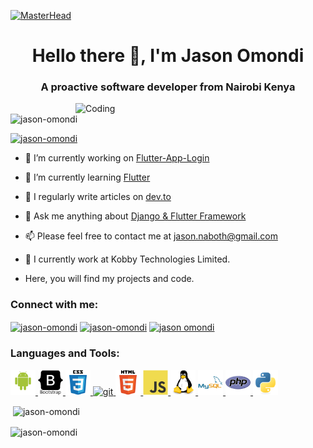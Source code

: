 [![MasterHead](https://gshock.casio.com/content/casio/locales/us/en/brands/gshock/products/collection/limited/_jcr_content/root/responsivegrid/container_copy_copy_/item_1657220189523_c.casiocoreimg.gif/1670625434357/gshock-universe-character-animation-site-banner-illustrationfade-bg-1920x612-%281%29.gif)](https://www.instagram.com/jason-omondi/)
<h1 align="center">Hello there 👋, I'm Jason Omondi</h1>
<h3 align="center">A proactive software developer from Nairobi Kenya</h3>
<img align="right" alt="Coding" width="400" src="https://camo.githubusercontent.com/cae12fddd9d6982901d82580bdf321d81fb299141098ca1c2d4891870827bf17/68747470733a2f2f6d69726f2e6d656469756d2e636f6d2f6d61782f313336302f302a37513379765349765f7430696f4a2d5a2e676966">

<p align="left"> <img src="https://komarev.com/ghpvc/?username=jason-omondi&label=Profile%20views&color=0e75b6&style=flat" alt="jason-omondi" /> </p>

<p align="left"> <a href="https://twitter.com/jason-omondi" target="blank"><img src="https://img.shields.io/twitter/follow/jason-omondi?logo=twitter&style=for-the-badge" alt="jason-omondi" /></a> </p>

- 🔭 I’m currently working on [Flutter-App-Login](https://github.com/Jason-Omondi/FlutterApp)

- 🌱 I’m currently learning [Flutter](https://www.php.net/docs.php)

- 📝 I regularly write articles on [dev.to](https://dev.to/jasonomondi)

- 💬 Ask me anything about [Django & Flutter Framework](https://www.djangoproject.com/)

- 📫 Please feel free to contact me at [jason.naboth@gmail.com](https://mail.google.com/) 

- 🌱 I currently work at Kobby Technologies Limited.

- Here, you will find my projects and code.


<h3 align="left">Connect with me:</h3>
<p align="left">
<a href="https://dev.to/jasonomondi" target="blank"><img align="center" src="https://raw.githubusercontent.com/rahuldkjain/github-profile-readme-generator/master/src/images/icons/Social/devto.svg" alt="jason-omondi" height="30" width="40" /></a>
<a href="https://twitter.com/jason-omondi" target="blank"><img align="center" src="https://raw.githubusercontent.com/rahuldkjain/github-profile-readme-generator/master/src/images/icons/Social/twitter.svg" alt="jason-omondi" height="30" width="40" /></a>
<a href="https://www.linkedin.com/in/jason-omondi-00a06019b/" target="blank"><img align="center" src="https://raw.githubusercontent.com/rahuldkjain/github-profile-readme-generator/master/src/images/icons/Social/linked-in-alt.svg" alt="jason omondi" height="30" width="40" /></a>
</p>

<h3 align="left">Languages and Tools:</h3>
<p align="left"> <a href="https://developer.android.com" target="_blank" rel="noreferrer"> <img src="https://raw.githubusercontent.com/devicons/devicon/master/icons/android/android-original-wordmark.svg" alt="android" width="40" height="40"/> </a> <a href="https://getbootstrap.com" target="_blank" rel="noreferrer"> <img src="https://raw.githubusercontent.com/devicons/devicon/master/icons/bootstrap/bootstrap-plain-wordmark.svg" alt="bootstrap" width="40" height="40"/> </a>  <a href="https://www.w3schools.com/css/" target="_blank" rel="noreferrer"> <img src="https://raw.githubusercontent.com/devicons/devicon/master/icons/css3/css3-original-wordmark.svg" alt="css3" width="40" height="40"/> </a> <a href="https://git-scm.com/" target="_blank" rel="noreferrer"> <img src="https://www.vectorlogo.zone/logos/git-scm/git-scm-icon.svg" alt="git" width="40" height="40"/> </a> <a href="https://www.w3.org/html/" target="_blank" rel="noreferrer"> <img src="https://raw.githubusercontent.com/devicons/devicon/master/icons/html5/html5-original-wordmark.svg" alt="html5" width="40" height="40"/> </a> <a href="https://developer.mozilla.org/en-US/docs/Learn/Server-side/Django" target="_blank" rel="noreferrer"> <img src="https://raw.githubusercontent.com/devicons/devicon/master/icons/javascript/javascript-original.svg" alt="javascript" width="40" height="40"/> </a> <a href="https://www.linux.org/" target="_blank" rel="noreferrer"> <img src="https://raw.githubusercontent.com/devicons/devicon/master/icons/linux/linux-original.svg" alt="linux" width="40" height="40"/> </a> <a href="https://www.mysql.com/" target="_blank" rel="noreferrer"> <img src="https://raw.githubusercontent.com/devicons/devicon/master/icons/mysql/mysql-original-wordmark.svg" alt="mysql" width="40" height="40"/> </a> <a href="https://www.php.net" target="_blank" rel="noreferrer"> <img src="https://raw.githubusercontent.com/devicons/devicon/master/icons/php/php-original.svg" alt="php" width="40" height="40"/> </a> <a href="https://www.python.org" target="_blank" rel="noreferrer"> <img src="https://raw.githubusercontent.com/devicons/devicon/master/icons/python/python-original.svg" alt="python" width="40" height="40"/> </a> </p>

<p>&nbsp;<img align="center" src="https://github-readme-stats.vercel.app/api?username=jason-omondi&show_icons=true&locale=en" alt="jason-omondi" /></p>

<p><img align="center" src="https://github-readme-streak-stats.herokuapp.com/?user=jason-omondi&" alt="jason-omondi" /></p>
